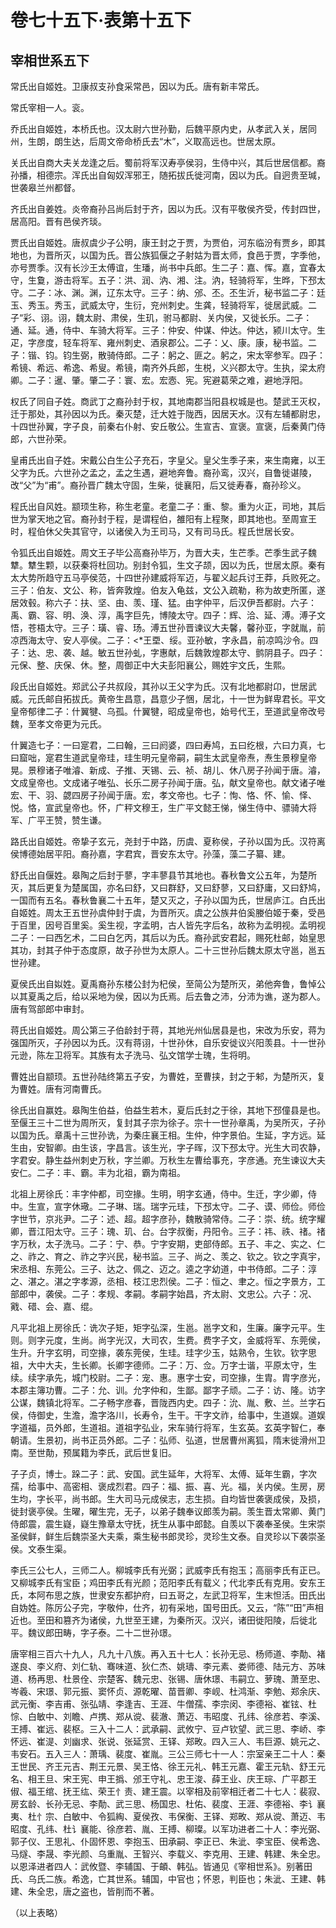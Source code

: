 # 卷七十五下·表第十五下

## 宰相世系五下

常氏出自姬姓。卫康叔支孙食采常邑，因以为氏。唐有新丰常氏。

常氏宰相一人。衮。

乔氏出自姬姓，本桥氏也。汉太尉六世孙勤，后魏平原内史，从孝武入关，居同州，生朗，朗生达，后周文帝命桥氏去“木”，义取高远也。世居太原。

关氏出自商大夫关龙逢之后。蜀前将军汉寿亭侯羽，生侍中兴，其后世居信都。裔孙播，相德宗。浑氏出自匈奴浑邪王，随拓拔氏徙河南，因以为氏。自迥贵至瑊，世袭皋兰州都督。

齐氏出自姜姓。炎帝裔孙吕尚后封于齐，因以为氏。汉有平敬侯齐受，传封四世，居高阳。晋有邑侯齐琰。

贾氏出自姬姓。唐叔虞少子公明，康王封之于贾，为贾伯，河东临汾有贾乡，即其地也，为晋所灭，以国为氏。晋公族狐偃之子射姑为晋太师，食邑于贾，字季他，亦号贾季。汉有长沙王太傅谊，生璠，尚书中兵郎。生二子：嘉、恽。嘉，宜春太守，生敻，游击将军。五子：洪、润、汭、湘、注。汭，轻骑将军，生晔，下邳太守。二子：冰、渊。渊，辽东太守。三子：纳、邠、丕。丕生沂，秘书监二子：廷玉、秀玉。秀玉，武威太守，生衍，兖州刺史。生龚，轻骑将军，徙居武威。二子“彩、诩。诩，魏太尉、肃侯，生玑，驸马都尉、关内侯，又徙长乐。二子：通、延。通，侍中、车骑大将军。三子：仲安、仲谋、仲达。仲达，颍川太守。生疋，字彦度，轻车将军、雍州刺史、酒泉郡公。二子：乂、康。康，秘书监。二子：锴、钧。钧生弼，散骑侍郎。二子：躬之、匪之。躬之，宋太宰参军。四子：希镜、希远、希逸、希叟。希镜，南齐外兵郎，生棁，义兴郡太守。生执，梁太府卿。二子：暹、肇。肇二子：寰、宏。宏悫、宪。宪避葛荣之难，避地浮阳。

权氏了同自子姓。商武丁之裔孙封于权，其地南郡当阳县权城是也。楚武王灭权，迁于那处，其孙因以为氏。秦灭楚，迁大姓于陇西，因居天水。汉有左辅都尉忠，十四世孙翼，字子良，前秦右仆射、安丘敬公。生宣吉、宣褒。宣褒，后秦黄门侍郎，六世孙荣。

皇甫氏出自子姓。宋戴公白生公子充石，字皇父。皇父生季子来，来生南雍，以王父字为氏。六世孙之孟之，孟之生遇，避地奔鲁。裔孙鸾，汉兴，自鲁徙谌陵，改“父”为“甫”。裔孙晋广魏太守固，生柴，徙襄阳，后又徙寿春，裔孙珍义。

程氏出自风姓。颛顼生称，称生老童。老童二子：重、黎。重为火正，司地，其后世为掌天地之官。裔孙封于程，是谓程伯，雒阳有上程聚，即其地也。至周宣王时，程伯休父失其官守，以诸侯入为王司马，又有司马氏。程氏世居长安。

令狐氏出自姬姓。周文王子毕公高裔孙毕万，为晋大夫，生芒季。芒季生武子魏犨。犨生颗，以获秦将杜回功。别封令狐，生文子颉，因以为氏，世居太原。秦有太大势所趋守五马亭侯范，十四世孙建威将军迈，与翟义起兵讨王莽，兵败死之。三子：伯友、文公、称，皆奔敦煌。伯友入龟兹，文公入疏勒，称为故吏所匿，遂居效毂。称六子：扶、坚、由、羡、瑾、猛。由字仲平，后汉伊吾都尉。六子：禹、霸、容、明、涣、淳，禹字巨先，博陵太守。四子：辉、洽、延、溥。溥子文悟，苍梧太守。三子：璜、睿、玚。溥五世孙晋谏议大夫馨，馨孙亚，字就胤，前凉西海太守、安人亭侯。二子：<*王垔、绥。亚孙敏，字永昌，前凉鸣沙令。四子：达、忠、袭、越。敏五世孙虬，字惠献，后魏敦煌郡太守、鹯阴县子。四子：元保、整、庆保、休。整，周御正中大夫彭阳襄公，赐姓宇文氏，生熙。

段氏出自姬姓。郑武公子共叔段，其孙以王父字为氏。汉有北地都尉卬，世居武威。元氏邮自拓拔氏。黄帝生昌意，昌意少子悃，居北，十一世为鲜卑君长。平文皇帝郁律二子：什翼犍、乌孤。什翼犍，昭成皇帝也，始号代王，至道武皇帝改号魏，至孝文帝更为元氏。

什翼造七子：一曰寔君，二曰翰，三曰阏婆，四曰寿鸠，五曰纥根，六曰力真，七曰窟咄，寔君生道武皇帝珪，珪生明元皇帝嗣，嗣生太武皇帝焘，焘生景穆皇帝晃。景穆诸子唯濬、新成、子推、天锡、云、祯、胡儿、休八房子孙闻于唐。濬，文成皇帝也。文成诸子唯弘、长乐二房子孙闻于唐。弘，献文皇帝也。献文诸子唯宏、干、羽、勰四房子孙闻于唐。宏，孝文帝也。七子：恂、恪、怀、愉、怿、悦。恪，宣武皇帝也。怀，广秤文穆王，生广平文懿王悌，悌生侍中、骠骑大将军、广平王赞，赞生谦。

路氏出自姬姓。帝挚子玄元，尧封于中路，历虞、夏称侯，子孙以国为氏。汉符离侯博德始居平阳。裔孙嘉，字君宾，晋安东太守。孙藻，藻二子纂、建。

舒氏出自偃姓。皋陶之后封于蓼，字丰蓼县节其地也。春秋鲁文公五年，为楚所灭，其后更复为楚属国，亦名曰舒，又曰群舒，又曰舒蓼，又曰舒庸，又曰舒鸠，一国而有五名。春秋鲁襄二十五年，楚又灭之，子孙以国为氏，世居庐江。白氏出自姬姓。周太王五世孙虞仲封于虞，为晋所灭。虞之公族井伯奚媵伯姬于秦，受邑于百里，因号百里奚。奚生视，字孟明，古人皆先字后名，故称为孟明视。孟明视二子：一曰西乞术，二曰白乞丙，其后以为氏。裔孙武安君起，赐死杜邮，始皇思其功，封其子仲于态度原，故子孙世为太原人。二十三世孙后魏太原太守邕，邕五世孙建。

夏侯氏出自姒姓。夏禹裔孙东楼公封为杞侯，至简公为楚所灭，弟他奔鲁，鲁悼公以其夏禹之后，给以采地为侯，因以为氏焉。后去鲁之沛，分沛为谯，遂为郡人。唐有驾部郎中审封。

蒋氏出自姬姓。周公第三子伯龄封于蒋，其地光州仙居县是也，宋改为乐安，蒋为强国所灭，子孙因以为氏。汉有蒋诩，十世孙休，自乐安徙议兴阳羡县。十一世孙元逊，陈左卫将军。其族有太子洗马、弘文馆学士瑰，生将明。

曹姓出自颛顼。五世孙陆终第五子安，为曹姓，至曹挟，封之于邾，为楚所灭，复为曹姓。唐有河南曹氏。

徐氏出自赢姓。皋陶生伯益，伯益生若木，夏后氏封之于徐，其地下邳僮县是也。至偃王三十二世为周所灭，复封其子宗为徐子。宗十一世孙章禹，为吴所灭，子孙以国为氏。章禹十三世孙诜，为秦庄襄王相。生仲，仲字景伯。生延，字方远。延生由，安智卿。由生该，字昌言。该生光，字子晖，汉下邳太守。光生大司农静，字君安。静生益州刺史万秋，字兰卿。万秋生左曹给事充，字彦通。充生谏议大夫安仁。二子：丰、霸。丰为北祖，霸为南祖。

北祖上房徐氏：丰字仲都，司空掾。生明，明字玄通，侍中。生迁，字少卿，侍中。生宣，宣字休璥。二子琳、瑞。瑞字元珪，下邳太守。二子、谟、师俭。师俭字世节，京兆尹。二子：述、超。超字彦孙，魏散骑常侍。二子：崇、统。统字耀卿，晋江阳太守。三子：瑰、玑、台。台字叔衡，丹阳令。三子：祎、祑、禇。禇字万秋，太子洗马。二子：宁、恭。宁字安期，吏部侍郎。五子、丰之、实之、仁之、祚之、育之、祚之字兴民，秘书监。三子、尚之、羡之、钦之。钦之字真宇，宋丞相、东莞公。三子、达之、佩之、迈之。逵之字幼道，中书侍郎。二子：淳之、湛之。湛之字孝源，丞相、枝江忠烈侯。二子：恒之、聿之。恒之字景方，工部郎中，袭侯。二子：孝规、孝嗣。孝嗣字始昌，齐太尉、文忠公。六子：况、戭、碏、会、嘉、绲。

凡平北祖上房徐氏：诜次子矩，矩字弘深，生邕。邕字文和，生廉。廉字元平。生则。则字元度，生尚。尚字光汉，大司农，生费。费字子文，金威将军、东莞侯，生升。升字玄明，司空掾，袭东莞侯，生珪。珪字少玉，姑熟令，生钦。钦字思祖，大中大夫，生长卿。长卿字德师。二子：万、佥。万字士谐，平原太守，生续。续字承先，城门校尉。二子：宠、惠。惠字士安，司空掾，生胄。胄字彦光，本郡主簿功曹。二子：允、训。允字仲和，生鄙。鄙字子顽。二子：访、隆。访字公谋，魏镇北将军。二子畅字彦春，晋陇西内史。四子：沇、胤、敷、兰。兰字石侯，侍御史，生澹，澹字洛川，长寿令，生干。干字文祚，给事中，生道娱。道娱字道福，员外郎，生道祖。道祖字弘业，宋车骑行将军，生玄英。玄英字智仁，奉朝请。生景初，尚书正员外郎。二子：弘师、弘道，世居曹州离狐，隋末徙滑州卫南。至世勣，预属籍为李氏，武后世复旧。

子子贞，博士。跺二子：武、安国。武生延年，大将军、太傅、延年生霸，字次孺，给事中、高密相、褒成烈君。四子：福、振、喜、光。福，关内侯。生房，房生均，字长平，尚书郎。生大司马元成侯志，志生损。自均皆世袭褒成侯，及损，徙封褒亭侯。生曜，曜生完，无子，以弟子魏奉议郎羡为嗣。羡生晋太常卿、黄门侍郎震，震生嶷，嶷生豫章太守抚，抚生从事中郎懿。自羡以下袭奉圣侯。生宋崇圣侯鲜，鲜生后魏崇圣大夫乘，乘生秘书郎灵珍，灵珍生文泰。自灵珍以下袭崇圣侯。文泰生渠。

李氏三公七人，三师二人。柳城李氏有光弼；武威李氏有抱玉；高丽李氏有正已。又柳城李氏有宝臣；鸡田李氏有光颜；范阳李氏有载义；代北李氏有克用。安东王氏，本阿布思之族，世隶安东都护府，曰五哥之，左武卫将军，生末怛活。田氏出自妫姓。陈厉公子完，字敬仲，仕齐，初有采地，国号田氏。又云，“陈”“田”声相近也。至田和篡齐为诸侯，九世至王建，为秦所灭。汉兴，诸田徙阳陵，后徙北平。魏议郎田畴，字子泰。二十二世孙璟。

唐宰相三百六十九人，凡九十八族。再入五十七人：长孙无忌、杨师道、李勣、褚遂良、李义府、刘仁轨、骞味道、狄仁杰、姚璹、李元素、娄师德、陆元方、苏味道、杨再思、杜景佺、宗楚客、魏元忠、张锡、唐休璟、韦嗣立、萝瑰、萧至忠、岑羲、宋璟、郭元振、窦怀贞、源乾曜、苗晋卿、李岘、杜鸿渐、李勉、郑余庆、武元衡、李吉甫、张弘靖、李逢吉、王涯、牛僧孺、李宗闵、李德裕、崔铉、杜悰、白敏中、刘瞻、卢携、郑从谠、裴澈、萧迈、韦昭度、孔纬、徐彦若、李溪、王搏、崔远、裴枢。三入十二人：武承嗣、武攸宁、豆卢钦望、武三思、李峤、李怀远、崔湜、刘幽求、张说、张延赏、王铎、郑畋。四入三人、韦巨源、姚元之、韦安石。五入三人：萧瑀、裴度、崔胤。三公三师七十一人：宗室亲王二十人：秦王世民、齐王元吉、荆王元景、吴王恪、徐王元礼、韩王元嘉、霍王元轨、舒王元名、相王旦、宋王宪、申王撝、邠王守礼、忠王浚、薛王业、庆王琮、广平郡王俶、福王绾、抚王纮、荣王忄责、建王震。以宰相及前宰相迁者二十七人：裴寂、房玄龄、长孙无忌、李勣、武三思、杨国忠、杜佑、裴度、王涯、李德裕、李讠襄夷、杜忄宗、白敏中、令狐綯、夏侯孜、韦保衡、王铎、郑畋、郑从谠、萧迈、韦昭度、孔纬、杜讠襄能、徐彦若、胤、王搏、柳璨。以军功进者二十人：李光弼、郭子仪、王思礼、仆固怀恩、李抱玉、田承嗣、李正已、朱泚、李宝臣、侯希逸、马燧、李晟、李光颜、乌重胤、王智兴、李载义、李克用、王建、韩建、朱全忠。以恩泽进者四人：武攸暨、李辅国、于頔、韩弘。皆通见《宰相世系》。别著田氏、乌氏二族。希逸，亡其世系。辅国，中官也；怀恩，判臣也；朱泚、王建、韩建、朱全忠，唐之盗也，皆削而不著。

（以上表略）
